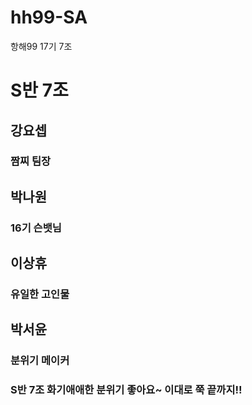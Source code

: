# hh99-SA
항해99 17기 7조

# S반 7조

## 강요셉
### 짬찌 팀장

## 박나원
### 16기 슨뱃님

## 이상휴
### 유일한 고인물

## 박서윤
### 분위기 메이커

### S반 7조 화기애애한 분위기 좋아요~ 이대로 쭉 끝까지!!